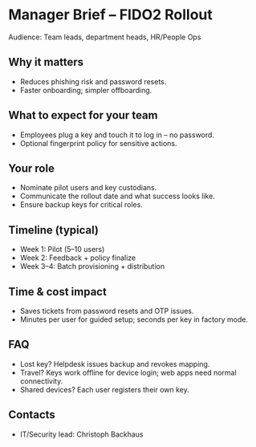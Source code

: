 # Manager Brief – FIDO2 Rollout

Audience: Team leads, department heads, HR/People Ops

## Why it matters
- Reduces phishing risk and password resets.
- Faster onboarding; simpler offboarding.

## What to expect for your team
- Employees plug a key and touch it to log in – no password.
- Optional fingerprint policy for sensitive actions.

## Your role
- Nominate pilot users and key custodians.
- Communicate the rollout date and what success looks like.
- Ensure backup keys for critical roles.

## Timeline (typical)
- Week 1: Pilot (5–10 users)
- Week 2: Feedback + policy finalize
- Week 3–4: Batch provisioning + distribution

## Time & cost impact
- Saves tickets from password resets and OTP issues.
- Minutes per user for guided setup; seconds per key in factory mode.

## FAQ
- Lost key? Helpdesk issues backup and revokes mapping.
- Travel? Keys work offline for device login; web apps need normal connectivity.
- Shared devices? Each user registers their own key.

## Contacts
- IT/Security lead: Christoph Backhaus
